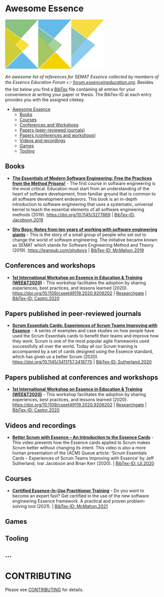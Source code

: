 # Awesome Essence
![EEF - Essence Education Forum](eef-logo.png)

*An awesome list of references for SEMAT Essence collected by members of the Essence Education Forum :point_right: [forum.essenceineducation.org](https://forum.essenceineducation.org)*. Besides the list below you find a [BibTex](https://www.bibtex.com/g/bibtex-format/) file containing all entries for your convenience at writing your paper or thesis. The BibTex-ID at each entry provides you with the assigned citekey.


- [Awesome Essence](#awesome-essence)
    - [Books](#books)
    - [Courses](#courses)
    - [Conferences and Workshops](#conferences-and-workshops)
    - [Papers (peer-reviewed journals)](#papers-published-in-peer-reviewed-journals)
    - [Papers (conferences and workshops)](#papers-published-at-conferences-and-workshops)
    - [Videos and recordings](#videos-and-recordings)
    - [Games](#games)
    - [Tooling](#tooling)

## Books

<!-- 
- Jacobson, I., Lawson, H., Ng, P.‑W., McMahon, P. E., & Goedicke, M. (2019). **[The Essentials of Modern Software Engineering: Free the Practices from the Method Prisons!](https://doi.org/10.1145/3277669)** Association for Computing Machinery and Morgan & Claypool. https://doi.org/10.1145/3277669 -->


- **[The Essentials of Modern Software Engineering: Free the Practices from the Method Prisons!](https://doi.org/10.1145/3277669)** - The first course in software engineering is the most critical. Education must start from an understanding of the heart of software development, from familiar ground that is common to all software development endeavors. This book is an in-depth introduction to software engineering that uses a systematic, universal kernel to teach the essential elements of all software engineering methods (2019). https://doi.org/10.1145/3277669 |  [BibTex-ID: Jacobson.2019](EssenceRepository.bib)

- **[Shy Boys: Notes from ten years of working with software engineering giants](https://leanpub.com/shyboys)** - This is the story of a small group of people who set out to change the world of software engineering. The initiative became known as SEMAT which stands for Software Engineering Method and Theory (2019). https://leanpub.com/shyboys | [BibTex-ID: McMahon.2019](EssenceRepository.bib)


## Conferences and workshops
- **[1st International Workshop on Essence in Education & Training (WEE&T2020)](https://doi.org/10.1109/cseet49119.2020.9206202)** - This workshop facilitates the adoption by sharing experiences, best practices, and lessons learned (2020). https://doi.org/10.1109/cseet49119.2020.9206202 | [Researchgate](https://www.researchgate.net/publication/346442678_1st_International_Workshop_on_Essence_in_Education_Training_WEET_2020) | [BibTex-ID: Castro.2020](EssenceRepository.bib)

## Papers published in peer-reviewed journals

- **[Scrum Essentials Cards: Experiences of Scrum Teams Improving with Essence](https://queue.acm.org/detail.cfm?id=3418775)** - A series of examples and case studies on how people have used the Scrum Essentials cards to benefit their teams and improve how they work. Scrum is one of the most popular agile frameworks used successfully all over the world. Today all our Scrum training is accompanied by a set of cards designed using the Essence standard, which has given us a better Scrum (2020).  https://doi.org/10.1145/3411757.3418775 | [BibTex-ID: Sutherland.2020](EssenceRepository.bib)

## Papers published at conferences and workshops

- **[1st International Workshop on Essence in Education & Training (WEE&T2020)](https://doi.org/10.1109/cseet49119.2020.9206202)** - This workshop facilitates the adoption by sharing experiences, best practices, and lessons learned (2020). https://doi.org/10.1109/cseet49119.2020.9206202 | [Researchgate](https://www.researchgate.net/publication/346442678_1st_International_Workshop_on_Essence_in_Education_Training_WEET_2020) | [BibTex-ID: Castro.2020](EssenceRepository.bib)

## Videos and recordings

- **[Better Scrum with Essence – An Introduction to the Essence Cards](https://www.youtube.com/watch?v=xHSmsz2YAOY)** - This video presents how the Essence cards applied to Scrum makes Scrum better without changing its intent. This video is also a more human presentation of the {ACM} Queue article: ‘Scrum Essentials Cards – Experiences of Scrum Teams Improving with Essence’ by Jeff Sutherland, Ivar Jacobson and Brian Kerr (2020). | [BibTex-ID: IJI.2020](EssenceRepository.bib)

## Courses

- **[Certified Essence-In-Use Practitioner Training](https://leanpub.com/c/essence)** - Do you want to become an expert fast? Get certified in the use of the new software engineering Essence framework.  A practical and proven problem-solving tool (2021). | [BibTex-ID: McMahon.2021](EssenceRepository.bib)

## Games
## Tooling
## ...


# CONTRIBUTING
Please see [CONTRIBUTING](https://github.com/EssenceEducationForum/awesome-essence/blob/main/.github/CONTRIBUTING.md) for details.